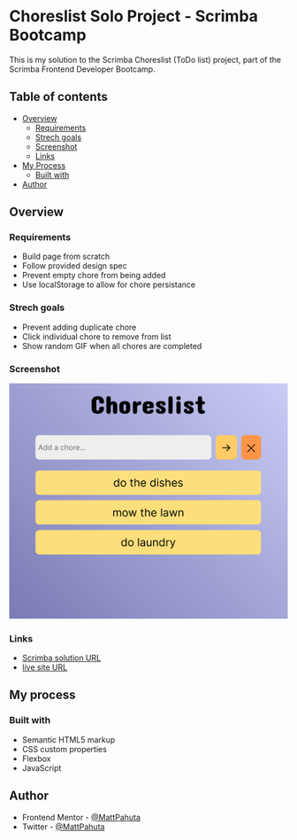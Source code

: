 # Choreslist Solo Project - Scrimba Bootcamp

This is my solution to the Scrimba Choreslist (ToDo list) project, part of the Scrimba Frontend Developer Bootcamp.

## Table of contents

- [Overview](#overview)
  - [Requirements](#requirements)
  - [Strech goals](#stretch-goals)
  - [Screenshot](#screenshot)
  - [Links](#links)
- [My Process](#my-process)
  - [Built with](#built-with)
- [Author](#author)

## Overview

### Requirements

- Build page from scratch
- Follow provided design spec
- Prevent empty chore from being added
- Use localStorage to allow for chore persistance

### Strech goals

- Prevent adding duplicate chore
- Click individual chore to remove from list
- Show random GIF when all chores are completed

### Screenshot

![](./project-ss.png)


### Links

- [Scrimba solution URL]()
- [live site URL]()

## My process

### Built with

- Semantic HTML5 markup
- CSS custom properties
- Flexbox
- JavaScript

## Author

- Frontend Mentor - [@MattPahuta](https://www.frontendmentor.io/profile/MattPahuta)
- Twitter - [@MattPahuta](https://twitter.com/MattPahuta)